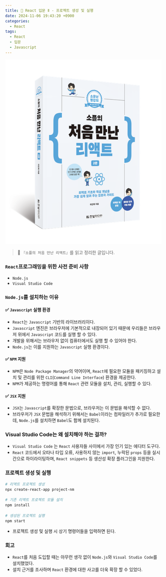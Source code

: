 ```yaml
---
title: 🌌 React 입문 Ⅱ - 프로젝트 생성 및 실행
date: 2024-11-06 19:43:20 +0900
categories:
  - React
tags:
  - React
  - 입문
  - Javascript
---
```


![Pasted_image_20250522211144.png](/assets/image/Pasted_image_20250522211144.png)
> 📘 `『소플의 처음 만난 리액트』`를 읽고 정리한 글입니다.


### `React`프로그래밍을 위한 사전 준비 사항
- `Node.js`
- `Visual Studio Code`


### `Node.js`를 설치하는 이유
#### ✅ `Javascript` 실행 환경
- `React`는 `Javascript` 기반의 라이브러리이다.
- `Javascript` 엔진은 브라우저에 기본적으로 내장되어 있기 때문에 우리들은 브라우저 위에서 `Javascript` 코드를 실행 할 수 있다.
- 개발을 위해서는 브라우저 없이 컴퓨터에서도 실행 할 수 있어야 한다.
- `Node.js`는 이를 지원하는 `Javascript` 실행 환경이다.


#### ✅ `NPM` 지원
- `NPM`은 `Node Package Manager`의 약어이며, `React`에 필요한 모듈을 패키징하고 설치 및 관리를 위한 `CLI`(`Command Line Interface`) 환경을 제공한다. 
- `NPM`가 제공하는 명령어를 통해 `React` 관련 모듈을 설치, 관리, 실행할 수 있다.


#### ✅ `JSX` 지원
- `JSX`는 `Javascript`를 확장한 문법으로, 브라우저는 이 문법을 해석할 수 없다.
- 브라우저가 `JSX` 문법을 해석하기 위해서는 `Babel`이라는 컴파일러가 추가로 필요한데, `Node.js`를 설치하면 `Babel`도 함께 설치된다.


### Visual Studio Code는 왜 설치해야 하는 걸까?
- `Visual Studio Code` 는 `React` 사용자들 사이에서 가장 인기 있는 에디터 도구다. 
- `React` 코드에서 오타나 타입 오류, 사용하지 않는 `import`, 누락된 `props` 등을 실시간으로 하이라이팅하며, `React snippets` 등 생산성 확장 플러그인을 지원한다.


### 프로젝트 생성 및 실행
```bash
# 리액트 프로젝트 생성
npx create-react-app project-nm

# 기존 리액트 프로젝트 모듈 설치
npm install

# 생성된 프로젝트 실행
npm start
```
- 프로젝트 생성 및 실행 시 상기 명령어들을 입력하면 된다.


### 회고
- `React`를 처음 도입할 때는 아무런 생각 없이 `Node.js`와 `Visual Studio Code`를 설치했었다.
- 설치 근거를 조사하며 `React` 환경에 대한 사고를 더욱 확장 할 수 있었다.